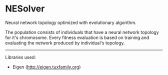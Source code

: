 # NESolver
Neural network topology optimized with evolutionary algorithm.

The population consists of individuals that have a neural network topology for it's chromosome. Every fitness evaluation is based on training and evaluating the network produced by individual's topology.

----------------------------------------------------------

Libraries used:
- Eigen (http://eigen.tuxfamily.org)